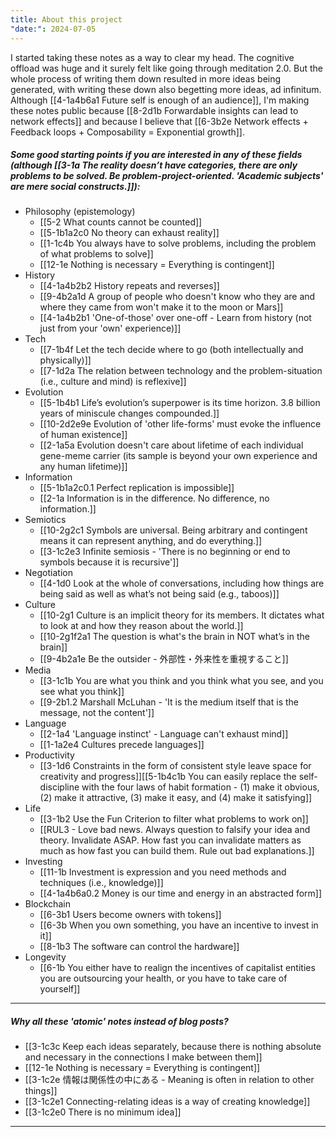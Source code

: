 ```yaml
---
title: About this project
"date:": 2024-07-05
---
```

I started taking these notes as a way to clear my head. The cognitive offload was huge and it surely felt like going through meditation 2.0. But the whole process of writing them down resulted in more ideas being generated, with writing these down also begetting more ideas, ad infinitum. Although [[4-1a4b6a1 Future self is enough of an audience]], I'm making these notes public because [[8-2d1b Forwardable insights can lead to network effects]] and because I believe that [[6-3b2e Network effects + Feedback loops + Composability = Exponential growth]].
##### Some good starting points if you are interested in any of these fields (although [[3-1a The reality doesn’t have categories, there are only problems to be solved. Be problem-project-oriented. 'Academic subjects' are mere social constructs.]]):
- Philosophy (epistemology)
  - [[5-2 What counts cannot be counted]]
  - [[5-1b1a2c0 No theory can exhaust reality]]
  - [[1-1c4b You always have to solve problems, including the problem of what problems to solve]]
  - [[12-1e Nothing is necessary = Everything is contingent]]
- History
  - [[4-1a4b2b2 History repeats and reverses]]
  - [[9-4b2a1d A group of people who doesn't know who they are and where they came from won't make it to the moon or Mars]]
  - [[4-1a4b2b1 'One-of-those' over one-off - Learn from history (not just from your 'own' experience)]]
- Tech
  - [[7-1b4f Let the tech decide where to go (both intellectually and physically)]]
  - [[7-1d2a The relation between technology and the problem-situation (i.e., culture and mind) is reflexive]]
- Evolution
  - [[5-1b4b1 Life’s evolution’s superpower is its time horizon. 3.8 billion years of miniscule changes compounded.]]
  - [[10-2d2e9e Evolution of 'other life-forms' must evoke the influence of human existence]]
  - [[2-1a5a Evolution doesn't care about lifetime of each individual gene-meme carrier (its sample is beyond your own experience and any human lifetime)]]
- Information
  - [[5-1b1a2c0.1 Perfect replication is impossible]]
  - [[2-1a Information is in the difference. No difference, no information.]]
- Semiotics
  - [[10-2g2c1 Symbols are universal. Being arbitrary and contingent means it can represent anything, and do everything.]]
  - [[3-1c2e3 Infinite semiosis - 'There is no beginning or end to symbols because it is recursive']]
- Negotiation
  - [[4-1d0 Look at the whole of conversations, including how things are being said as well as what’s not being said (e.g., taboos)]]
- Culture
  - [[10-2g1 Culture is an implicit theory for its members. It dictates what to look at and how they reason about the world.]]
  - [[10-2g1f2a1 The question is what's the brain in NOT what’s in the brain]]
  - [[9-4b2a1e Be the outsider - 外部性・外来性を重視すること]]
- Media
  - [[3-1c1b You are what you think and you think what you see, and you see what you think]]
  - [[9-2b1.2 Marshall McLuhan - 'It is the medium itself that is the message, not the content']]
- Language
  - [[2-1a4 'Language instinct' - Language can't exhaust mind]]
  - [[1-1a2e4 Cultures precede languages]]
- Productivity
  - [[3-1d6 Constraints in the form of consistent style leave space for creativity and progress]][[5-1b4c1b You can easily replace the self-discipline with the four laws of habit formation - (1) make it obvious, (2) make it attractive, (3) make it easy, and (4) make it satisfying]]
- Life
  - [[3-1b2 Use the Fun Criterion to filter what problems to work on]]
  - [[RUL3 - Love bad news. Always question to falsify your idea and theory. Invalidate ASAP. How fast you can invalidate matters as much as how fast you can build them. Rule out bad explanations.]]
- Investing
  - [[11-1b Investment is expression and you need methods and techniques (i.e., knowledge)]]
  - [[4-1a4b6a0.2 Money is our time and energy in an abstracted form]]
- Blockchain
  - [[6-3b1 Users become owners with tokens]]
  - [[6-3b When you own something, you have an incentive to invest in it]]
  - [[8-1b3 The software can control the hardware]]
- Longevity
  - [[6-1b You either have to realign the incentives of capitalist entities you are outsourcing your health, or you have to take care of yourself]]
---
##### Why all these 'atomic' notes instead of blog posts?
- [[3-1c3c Keep each ideas separately, because there is nothing absolute and necessary in the connections I make between them]]
- [[12-1e Nothing is necessary = Everything is contingent]]
- [[3-1c2e 情報は関係性の中にある - Meaning is often in relation to other things]]
- [[3-1c2e1 Connecting-relating ideas is a way of creating knowledge]]
- [[3-1c2e0 There is no minimum idea]]
---
